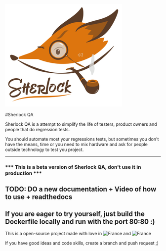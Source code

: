 ![alt tag](https://raw.githubusercontent.com/leoGalani/sherlock/master/frontsherlock/src/assets/img/sherlock.png)

#Sherlock QA

Sherlock QA is a attempt to simplify the life of testers, product owners and
people that do regression tests.

You should automate most your regressions tests, but sometimes you don't have the
means, time or you need to mix hardware and ask for people outside technology to test
you project.

---

### *** This is a beta version of Sherlock QA, don't use it in production ***

## TODO: DO a new documentation + Video of how to use + readthedocs

If you are eager to try yourself, just build the Dockerfile locally and run with the port 80:80 :)
---
This is a open-source project made with love in ![France](https://raw.githubusercontent.com/leoGalani/sherlock/master/sherlock/static/img/flag_france.png) and ![France](https://raw.githubusercontent.com/leoGalani/sherlock/master/sherlock/static/img/flag_brazil.png)

If you have good ideas and code skills, create a branch and push request ;)
